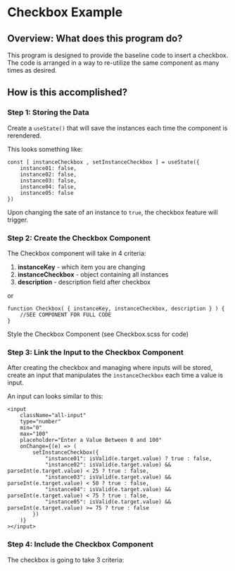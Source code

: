 # Checkbox Example

## Overview: What does this program do?
This program is designed to provide the baseline code to insert a checkbox.  The code is arranged in a way to re-utilize the same component as many times as desired.

## How is this accomplished?

### Step 1: Storing the Data
Create a `useState()` that will save the instances each time the component is rerendered.  

This looks something like: 
```
const [ instanceCheckbox , setInstanceCheckbox ] = useState({
    instance01: false,
    instance02: false,
    instance03: false,
    instance04: false,
    instance05: false
})
```

Upon changing the sate of an instance to `true`, the checkbox feature will trigger.

### Step 2: Create the Checkbox Component
The Checkbox component will take in 4 criteria:
1) **instanceKey** - which item you are changing
2) **instanceCheckbox** - object containing all instances
3) **description** - description field after checkbox

or 

```
function Checkbox( { instanceKey, instanceCheckbox, description } ) {
    //SEE COMPONENT FOR FULL CODE
}
```

Style the Checkbox Component (see Checkbox.scss for code)

### Step 3: Link the Input to the Checkbox Component
After creating the checkbox and managing where inputs will be stored, create an input that manipulates the `instanceCheckbox` each time a value is input.

An input can looks similar to this:
```
<input 
    className="all-input"
    type="number" 
    min="0"
    max="100"
    placeholder="Enter a Value Between 0 and 100"
    onChange={(e) => (
        setInstanceCheckbox({
            "instance01": isValid(e.target.value) ? true : false,
            "instance02": isValid(e.target.value) && parseInt(e.target.value) < 25 ? true : false,
            "instance03": isValid(e.target.value) && parseInt(e.target.value) < 50 ? true : false,
            "instance04": isValid(e.target.value) && parseInt(e.target.value) < 75 ? true : false,
            "instance05": isValid(e.target.value) && parseInt(e.target.value) >= 75 ? true : false
        })       
    )}
></input>
```

### Step 4: Include the Checkbox Component

The checkbox is going to take 3 criteria:


